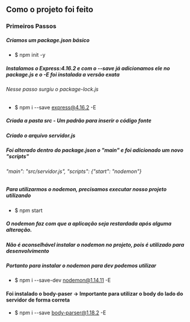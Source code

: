 ## Como o projeto foi feito

### Primeiros Passos

##### Criamos um package.json básico
- $ npm init -y

##### Instalamos o Express:4.16.2 e com o --save já adicionamos ele no package.js e o -E foi instalada a versão exata
###### Nesse passo surgiu o package-lock.js
- $ npm i --save express@4.16.2 -E

##### Criada a pasta src - Um padrão para inserir o código fonte
##### Criado o arquivo servidor.js

##### Foi alterado dentro do package.json o "main" e foi adicionado um novo "scripts"
###### "main": "src/servidor.js", "scripts": {"start": "nodemon"}

##### Para utilizarmos o nodemon, precisamos executar nosso projeto utilizando
- $ npm start

##### O nodemon faz com que a aplicação seja restardada após alguma alteração.
##### Não é aconselhável instalar o nodemon no projeto, pois é utilizado para desenvolvimento
##### Portanto para instalar o nodemon para dev podemos utilizar
- $ npm i --save-dev nodemon@1.14.11 -E

#### Foi instalado o body-paser -> Importante para utilizar o body do lado do servidor de forma correta
- $ npm i --save body-parser@1.18.2 -E